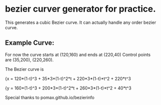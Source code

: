 # bezier curver generator for practice. 

This generates a cubic Bezier curve. It can actually handle any order bezier curve. 

## Example Curve:
<p>For now the curve starts at (120,160) and ends at (220,40) Control points are (35,200), (220,260).</p>
<p>The Bezier curve is</p> 
<p>
{x = 120*(1-t)^3 + 35*3*(1-t)^2*t + 220*3*(1-t)*t^2 + 220*t^3
</p>
<p>
{y = 160*(1-t)^3 + 200*3*(1-t)^2*t + 260*3*(1-t)*t^2 + 40*t^3
</p>

Special thanks to pomax.github.io/bezierinfo
